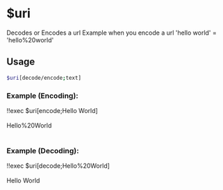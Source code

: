 # $uri

Decodes or Encodes a url Example when you encode a url 'hello world' = 'hello%20world'

## Usage

```bash
$uri[decode/encode;text]
```

### Example (Encoding):
<discord-messages>
          <discord-message :bot="false" role-color="#ffcc9a" author="Member">
        !!exec $uri[encode;Hello World]<br><br>
          </discord-message>
          <discord-message :bot="true" role-color="#0099ff" author="Custom Command" avatar="https://media.discordapp.net/avatars/725721249652670555/781224f90c3b841ba5b40678e032f74a.webp">
        Hello%20World<br><br>
        </discord-message>
</discord-messages>

### Example (Decoding):
<discord-messages>
          <discord-message :bot="false" role-color="#ffcc9a" author="Member">
        !!exec $uri[decode;Hello%20World]<br><br>
          </discord-message>
          <discord-message :bot="true" role-color="#0099ff" author="Custom Command" avatar="https://media.discordapp.net/avatars/725721249652670555/781224f90c3b841ba5b40678e032f74a.webp">
        Hello World
        </discord-message>
</discord-messages>